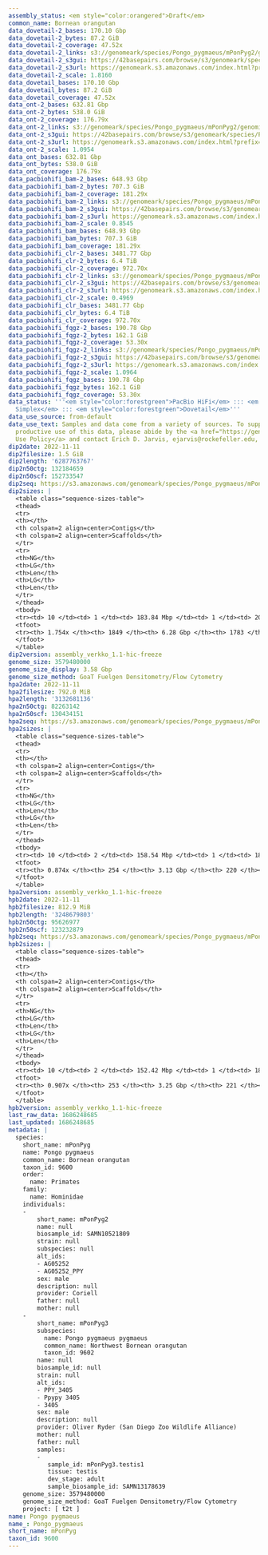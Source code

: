 ```yaml
---
assembly_status: <em style="color:orangered">Draft</em>
common_name: Bornean orangutan
data_dovetail-2_bases: 170.10 Gbp
data_dovetail-2_bytes: 87.2 GiB
data_dovetail-2_coverage: 47.52x
data_dovetail-2_links: s3://genomeark/species/Pongo_pygmaeus/mPonPyg2/genomic_data/dovetail/<br>
data_dovetail-2_s3gui: https://42basepairs.com/browse/s3/genomeark/species/Pongo_pygmaeus/mPonPyg2/genomic_data/dovetail/
data_dovetail-2_s3url: https://genomeark.s3.amazonaws.com/index.html?prefix=species/Pongo_pygmaeus/mPonPyg2/genomic_data/dovetail/
data_dovetail-2_scale: 1.8160
data_dovetail_bases: 170.10 Gbp
data_dovetail_bytes: 87.2 GiB
data_dovetail_coverage: 47.52x
data_ont-2_bases: 632.81 Gbp
data_ont-2_bytes: 538.0 GiB
data_ont-2_coverage: 176.79x
data_ont-2_links: s3://genomeark/species/Pongo_pygmaeus/mPonPyg2/genomic_data/ont/<br>
data_ont-2_s3gui: https://42basepairs.com/browse/s3/genomeark/species/Pongo_pygmaeus/mPonPyg2/genomic_data/ont/
data_ont-2_s3url: https://genomeark.s3.amazonaws.com/index.html?prefix=species/Pongo_pygmaeus/mPonPyg2/genomic_data/ont/
data_ont-2_scale: 1.0954
data_ont_bases: 632.81 Gbp
data_ont_bytes: 538.0 GiB
data_ont_coverage: 176.79x
data_pacbiohifi_bam-2_bases: 648.93 Gbp
data_pacbiohifi_bam-2_bytes: 707.3 GiB
data_pacbiohifi_bam-2_coverage: 181.29x
data_pacbiohifi_bam-2_links: s3://genomeark/species/Pongo_pygmaeus/mPonPyg2/genomic_data/pacbio_hifi/<br>
data_pacbiohifi_bam-2_s3gui: https://42basepairs.com/browse/s3/genomeark/species/Pongo_pygmaeus/mPonPyg2/genomic_data/pacbio_hifi/
data_pacbiohifi_bam-2_s3url: https://genomeark.s3.amazonaws.com/index.html?prefix=species/Pongo_pygmaeus/mPonPyg2/genomic_data/pacbio_hifi/
data_pacbiohifi_bam-2_scale: 0.8545
data_pacbiohifi_bam_bases: 648.93 Gbp
data_pacbiohifi_bam_bytes: 707.3 GiB
data_pacbiohifi_bam_coverage: 181.29x
data_pacbiohifi_clr-2_bases: 3481.77 Gbp
data_pacbiohifi_clr-2_bytes: 6.4 TiB
data_pacbiohifi_clr-2_coverage: 972.70x
data_pacbiohifi_clr-2_links: s3://genomeark/species/Pongo_pygmaeus/mPonPyg2/genomic_data/pacbio_hifi/<br>
data_pacbiohifi_clr-2_s3gui: https://42basepairs.com/browse/s3/genomeark/species/Pongo_pygmaeus/mPonPyg2/genomic_data/pacbio_hifi/
data_pacbiohifi_clr-2_s3url: https://genomeark.s3.amazonaws.com/index.html?prefix=species/Pongo_pygmaeus/mPonPyg2/genomic_data/pacbio_hifi/
data_pacbiohifi_clr-2_scale: 0.4969
data_pacbiohifi_clr_bases: 3481.77 Gbp
data_pacbiohifi_clr_bytes: 6.4 TiB
data_pacbiohifi_clr_coverage: 972.70x
data_pacbiohifi_fqgz-2_bases: 190.78 Gbp
data_pacbiohifi_fqgz-2_bytes: 162.1 GiB
data_pacbiohifi_fqgz-2_coverage: 53.30x
data_pacbiohifi_fqgz-2_links: s3://genomeark/species/Pongo_pygmaeus/mPonPyg2/genomic_data/pacbio_hifi/<br>
data_pacbiohifi_fqgz-2_s3gui: https://42basepairs.com/browse/s3/genomeark/species/Pongo_pygmaeus/mPonPyg2/genomic_data/pacbio_hifi/
data_pacbiohifi_fqgz-2_s3url: https://genomeark.s3.amazonaws.com/index.html?prefix=species/Pongo_pygmaeus/mPonPyg2/genomic_data/pacbio_hifi/
data_pacbiohifi_fqgz-2_scale: 1.0964
data_pacbiohifi_fqgz_bases: 190.78 Gbp
data_pacbiohifi_fqgz_bytes: 162.1 GiB
data_pacbiohifi_fqgz_coverage: 53.30x
data_status: '''<em style="color:forestgreen">PacBio HiFi</em> ::: <em style="color:forestgreen">ONT
  Simplex</em> ::: <em style="color:forestgreen">Dovetail</em>'''
data_use_source: from-default
data_use_text: Samples and data come from a variety of sources. To support fair and
  productive use of this data, please abide by the <a href="https://genome10k.soe.ucsc.edu/data-use-policies/">Data
  Use Policy</a> and contact Erich D. Jarvis, ejarvis@rockefeller.edu, with any questions.
dip2date: 2022-11-11
dip2filesize: 1.5 GiB
dip2length: '6287763767'
dip2n50ctg: 132184659
dip2n50scf: 152733547
dip2seq: https://s3.amazonaws.com/genomeark/species/Pongo_pygmaeus/mPonPyg2/assembly_verkko_1.1-hic-freeze/mPonPyg2.dip.20221111.fasta.gz
dip2sizes: |
  <table class="sequence-sizes-table">
  <thead>
  <tr>
  <th></th>
  <th colspan=2 align=center>Contigs</th>
  <th colspan=2 align=center>Scaffolds</th>
  </tr>
  <tr>
  <th>NG</th>
  <th>LG</th>
  <th>Len</th>
  <th>LG</th>
  <th>Len</th>
  </tr>
  </thead>
  <tbody>
  <tr><td> 10 </td><td> 1 </td><td> 183.84 Mbp </td><td> 1 </td><td> 208.51 Mbp </td></tr><tr><td> 20 </td><td> 4 </td><td> 152.42 Mbp </td><td> 3 </td><td> 183.84 Mbp </td></tr><tr><td> 30 </td><td> 6 </td><td> 140.59 Mbp </td><td> 5 </td><td> 171.26 Mbp </td></tr><tr><td> 40 </td><td> 9 </td><td> 135.49 Mbp </td><td> 7 </td><td> 159.28 Mbp </td></tr><tr style="background-color:#cccccc;"><td> 50 </td><td> 11 </td><td style="background-color:#88ff88;"> 132.18 Mbp </td><td> 10 </td><td style="background-color:#88ff88;"> 152.73 Mbp </td></tr><tr><td> 60 </td><td> 14 </td><td> 124.33 Mbp </td><td> 12 </td><td> 140.98 Mbp </td></tr><tr><td> 70 </td><td> 17 </td><td> 113.11 Mbp </td><td> 15 </td><td> 136.96 Mbp </td></tr><tr><td> 80 </td><td> 21 </td><td> 98.71 Mbp </td><td> 17 </td><td> 135.49 Mbp </td></tr><tr><td> 90 </td><td> 24 </td><td> 95.63 Mbp </td><td> 20 </td><td> 130.80 Mbp </td></tr><tr><td> 100 </td><td> 28 </td><td> 82.26 Mbp </td><td> 23 </td><td> 120.90 Mbp </td></tr></tbody>
  <tfoot>
  <tr><th> 1.754x </th><th> 1849 </th><th> 6.28 Gbp </th><th> 1783 </th><th> 6.29 Gbp </th></tr>
  </tfoot>
  </table>
dip2version: assembly_verkko_1.1-hic-freeze
genome_size: 3579480000
genome_size_display: 3.58 Gbp
genome_size_method: GoaT Fuelgen Densitometry/Flow Cytometry
hpa2date: 2022-11-11
hpa2filesize: 792.0 MiB
hpa2length: '3132681136'
hpa2n50ctg: 82263142
hpa2n50scf: 130434151
hpa2seq: https://s3.amazonaws.com/genomeark/species/Pongo_pygmaeus/mPonPyg2/assembly_verkko_1.1-hic-freeze/mPonPyg2.hap1.20221111.fasta.gz
hpa2sizes: |
  <table class="sequence-sizes-table">
  <thead>
  <tr>
  <th></th>
  <th colspan=2 align=center>Contigs</th>
  <th colspan=2 align=center>Scaffolds</th>
  </tr>
  <tr>
  <th>NG</th>
  <th>LG</th>
  <th>Len</th>
  <th>LG</th>
  <th>Len</th>
  </tr>
  </thead>
  <tbody>
  <tr><td> 10 </td><td> 2 </td><td> 158.54 Mbp </td><td> 1 </td><td> 186.35 Mbp </td></tr><tr><td> 20 </td><td> 4 </td><td> 140.59 Mbp </td><td> 3 </td><td> 161.10 Mbp </td></tr><tr><td> 30 </td><td> 7 </td><td> 119.49 Mbp </td><td> 6 </td><td> 140.98 Mbp </td></tr><tr><td> 40 </td><td> 10 </td><td> 98.71 Mbp </td><td> 8 </td><td> 139.15 Mbp </td></tr><tr style="background-color:#cccccc;"><td> 50 </td><td> 14 </td><td style="background-color:#88ff88;"> 82.26 Mbp </td><td> 11 </td><td style="background-color:#88ff88;"> 130.43 Mbp </td></tr><tr><td> 60 </td><td> 18 </td><td> 69.79 Mbp </td><td> 14 </td><td> 113.11 Mbp </td></tr><tr><td> 70 </td><td> 24 </td><td> 56.46 Mbp </td><td> 17 </td><td> 97.83 Mbp </td></tr><tr><td> 80 </td><td> 32 </td><td> 31.83 Mbp </td><td> 22 </td><td> 67.02 Mbp </td></tr><tr><td> 90 </td><td> 0 </td><td>  </td><td> 0 </td><td>  </td></tr><tr><td> 100 </td><td> 0 </td><td>  </td><td> 0 </td><td>  </td></tr></tbody>
  <tfoot>
  <tr><th> 0.874x </th><th> 254 </th><th> 3.13 Gbp </th><th> 220 </th><th> 3.13 Gbp </th></tr>
  </tfoot>
  </table>
hpa2version: assembly_verkko_1.1-hic-freeze
hpb2date: 2022-11-11
hpb2filesize: 812.9 MiB
hpb2length: '3248679803'
hpb2n50ctg: 95626977
hpb2n50scf: 123232879
hpb2seq: https://s3.amazonaws.com/genomeark/species/Pongo_pygmaeus/mPonPyg2/assembly_verkko_1.1-hic-freeze/mPonPyg2.hap2.20221111.fasta.gz
hpb2sizes: |
  <table class="sequence-sizes-table">
  <thead>
  <tr>
  <th></th>
  <th colspan=2 align=center>Contigs</th>
  <th colspan=2 align=center>Scaffolds</th>
  </tr>
  <tr>
  <th>NG</th>
  <th>LG</th>
  <th>Len</th>
  <th>LG</th>
  <th>Len</th>
  </tr>
  </thead>
  <tbody>
  <tr><td> 10 </td><td> 2 </td><td> 152.42 Mbp </td><td> 1 </td><td> 183.84 Mbp </td></tr><tr><td> 20 </td><td> 4 </td><td> 135.49 Mbp </td><td> 3 </td><td> 161.10 Mbp </td></tr><tr><td> 30 </td><td> 7 </td><td> 124.49 Mbp </td><td> 6 </td><td> 137.87 Mbp </td></tr><tr><td> 40 </td><td> 10 </td><td> 108.64 Mbp </td><td> 8 </td><td> 136.80 Mbp </td></tr><tr style="background-color:#cccccc;"><td> 50 </td><td> 13 </td><td style="background-color:#88ff88;"> 95.63 Mbp </td><td> 11 </td><td style="background-color:#88ff88;"> 123.23 Mbp </td></tr><tr><td> 60 </td><td> 18 </td><td> 67.07 Mbp </td><td> 14 </td><td> 102.89 Mbp </td></tr><tr><td> 70 </td><td> 24 </td><td> 56.54 Mbp </td><td> 18 </td><td> 80.99 Mbp </td></tr><tr><td> 80 </td><td> 32 </td><td> 27.62 Mbp </td><td> 23 </td><td> 59.76 Mbp </td></tr><tr><td> 90 </td><td> 68 </td><td> 1.19 Mbp </td><td> 40 </td><td> 1.98 Mbp </td></tr><tr><td> 100 </td><td> 0 </td><td>  </td><td> 0 </td><td>  </td></tr></tbody>
  <tfoot>
  <tr><th> 0.907x </th><th> 253 </th><th> 3.25 Gbp </th><th> 221 </th><th> 3.25 Gbp </th></tr>
  </tfoot>
  </table>
hpb2version: assembly_verkko_1.1-hic-freeze
last_raw_data: 1686248685
last_updated: 1686248685
metadata: |
  species:
    short_name: mPonPyg
    name: Pongo pygmaeus
    common_name: Bornean orangutan
    taxon_id: 9600
    order:
      name: Primates
    family:
      name: Hominidae
    individuals:
    -
        short_name: mPonPyg2
        name: null
        biosample_id: SAMN10521809
        strain: null
        subspecies: null
        alt_ids:
        - AG05252
        - AG05252_PPY
        sex: male
        description: null
        provider: Coriell
        father: null
        mother: null
    -
        short_name: mPonPyg3
        subspecies:
          name: Pongo pygmaeus pygmaeus
          common_name: Northwest Bornean orangutan
          taxon_id: 9602
        name: null
        biosample_id: null
        strain: null
        alt_ids:
        - PPY_3405
        - Ppypy 3405
        - 3405
        sex: male
        description: null
        provider: Oliver Ryder (San Diego Zoo Wildlife Alliance)
        mother: null
        father: null
        samples:
        -
           sample_id: mPonPyg3.testis1
           tissue: testis
           dev_stage: adult
           sample_biosample_id: SAMN13178639
    genome_size: 3579480000
    genome_size_method: GoaT Fuelgen Densitometry/Flow Cytometry
    project: [ t2t ]
name: Pongo pygmaeus
name_: Pongo_pygmaeus
short_name: mPonPyg
taxon_id: 9600
---
```

